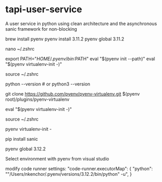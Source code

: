 # tapi-user-service
A user service in python using clean architecture and the asynchronous sanic framework for non-blocking

brew install pyenv
pyenv install 3.11.2
pyenv global 3.11.2

nano ~/.zshrc

export PATH="$HOME/.pyenv/bin:$PATH"
eval "$(pyenv init --path)"
eval "$(pyenv virtualenv-init -)"

source ~/.zshrc

python --version  # or python3 --version


git clone https://github.com/pyenv/pyenv-virtualenv.git $(pyenv root)/plugins/pyenv-virtualenv

eval "$(pyenv virtualenv-init -)"

source ~/.zshrc

pyenv virtualenv-init -


pip install sanic

pyenv global 3.12.2

Select environment with pyenv from visual studio

modify code runner settings:
"code-runner.executorMap": {
    "python": "\"/Users/nkenchor/.pyenv/versions/3.12.2/bin/python\" -u",
}